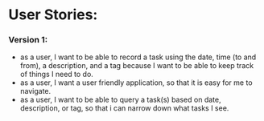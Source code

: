 # User Stories: 

### Version 1:
- as a user, I want to be able to record a task using the date, time (to and from), a description, and a tag because I want to be able to keep track of things I need to do.
- as a user, I want a user friendly application, so that it is easy for me to navigate.
- as a user, I want to be able to query a task(s) based on date, description, or tag, so that i can narrow down what tasks I see.
